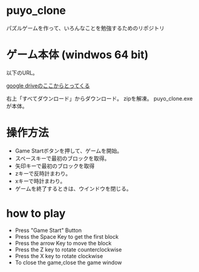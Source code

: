 # puyo_clone
パズルゲームを作って、いろんなことを勉強するためのリポジトリ

# ゲーム本体 (windwos 64 bit)
以下のURL。

[google driveのここからとってくる](https://drive.google.com/drive/folders/1S7tQohVFKJ8QhF3a-rJ-PyF9JxswBGBD?usp=sharing)

右上「すべてダウンロード」からダウンロード。
zipを解凍。
puyo_clone.exeが本体。


# 操作方法
 - Game Startボタンを押して、ゲームを開始。
 - スペースキーで最初のブロックを取得。
 - 矢印キーで最初のブロックを取得
 - zキーで反時計まわり。
 - xキーで時計まわり。
 - ゲームを終了するときは、ウインドウを閉じる。


# how to play
 - Press "Game Start" Button
 - Press the Space Key to get the first block
 - Press the arrow Key to move the block
 - Press the Z key to rotate counterclockwise
 - Press the X key to rotate clockwise
 - To close the game,close the game window